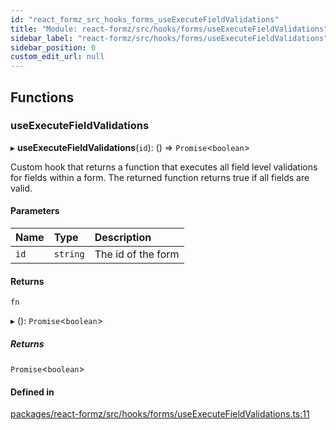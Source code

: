 ```yaml
---
id: "react_formz_src_hooks_forms_useExecuteFieldValidations"
title: "Module: react-formz/src/hooks/forms/useExecuteFieldValidations"
sidebar_label: "react-formz/src/hooks/forms/useExecuteFieldValidations"
sidebar_position: 0
custom_edit_url: null
---
```


## Functions

### useExecuteFieldValidations

▸ **useExecuteFieldValidations**(`id`): () => `Promise`<`boolean`\>

Custom hook that returns a function that executes
all field level validations for fields within
a form. The returned function returns true if all
fields are valid.

#### Parameters

| Name | Type | Description |
| :------ | :------ | :------ |
| `id` | `string` | The id of the form |

#### Returns

`fn`

▸ (): `Promise`<`boolean`\>

##### Returns

`Promise`<`boolean`\>

#### Defined in

[packages/react-formz/src/hooks/forms/useExecuteFieldValidations.ts:11](https://github.com/ZerryStack/react-formz/blob/main/packages/react-formz/src/hooks/forms/useExecuteFieldValidations.ts#L11)
